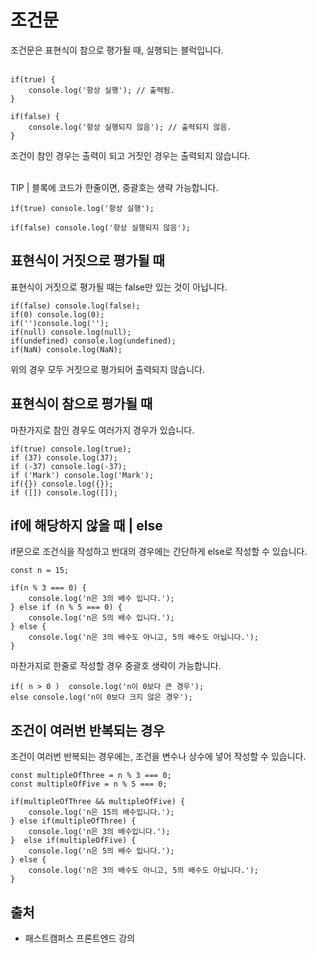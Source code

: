 # 조건문
조건문은 표현식이 참으로 평가될 때, 실행되는 블럭입니다.<br><br>
```
if(true) { 
    console.log('항상 실행'); // 출력됨.
}

if(false) {
    console.log('항상 실행되지 않음'); // 출력되지 않음.
}
```
조건이 참인 경우는 출력이 되고 거짓인 경우는 출력되지 않습니다.<br><br>

TIP | 블록에 코드가 한줄이면, 중괄호는 생략 가능합니다.
```
if(true) console.log('항상 실행');

if(false) console.log('항상 실행되지 않음');
```

## 표현식이 거짓으로 평가될 때
표현식이 거짓으로 평가될 때는 false만 있는 것이 아닙니다.<br>
```
if(false) console.log(false);
if(0) console.log(0);
if('')console.log('');
if(null) console.log(null);
if(undefined) console.log(undefined);
if(NaN) console.log(NaN);
```
위의 경우 모두 거짓으로 평가되어 출력되지 않습니다.

## 표현식이 참으로 평가될 때
마찬가지로 참인 경우도 여러가지 경우가 있습니다.<br>
```
if(true) console.log(true);
if (37) console.log(37);
if (-37) console.log(-37);
if ('Mark') console.log('Mark');
if({}) console.log({});
if ([]) console.log([]);
```

## if에 해당하지 않을 때 | else
if문으로 조건식을 작성하고 반대의 경우에는 간단하게 else로 작성할 수 있습니다.<br>
```
const n = 15;

if(n % 3 === 0) {
    console.log('n은 3의 배수 입니다.');
} else if (n % 5 === 0) {
    console.log('n은 5의 배수 입니다.');
} else {
    console.log('n은 3의 배수도 아니고, 5의 배수도 아닙니다.');
}
```
마찬가지로 한줄로 작성할 경우 중괄호 생략이 가능합니다.<br>
```
if( n > 0 )  console.log('n이 0보다 큰 경우');
else console.log('n이 0보다 크지 않은 경우');
```

## 조건이 여러번 반복되는 경우
조건이 여러번 반복되는 경우에는, 조건을 변수나 상수에 넣어 작성할 수 있습니다.<br>
```
const multipleOfThree = n % 3 === 0;
const multipleOfFive = n % 5 === 0;

if(multipleOfThree && multipleOfFive) {
    console.log('n은 15의 배수입니다.');
} else if(multipleOfThree) {
    console.log('n은 3의 배수입니다.');
}  else if(multipleOfFive) {
    console.log('n은 5의 배수 입니다.');
} else { 
    console.log('n은 3의 배수도 아니고, 5의 배수도 아닙니다.');
}

```


## 출처
* 패스트캠퍼스 프론트엔드 강의